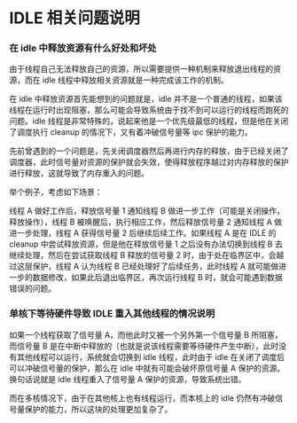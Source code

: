 # IDLE 相关问题说明

### 在 idle 中释放资源有什么好处和坏处

由于线程自己无法释放自己的资源，所以需要提供一种机制来释放退出线程的资源，而在 idle 线程中释放相关资源就是一种完成该工作的机制。

在 idle 中释放资源首先能想到的问题就是，idle 并不是一个普通的线程，如果该线程在运行时出现阻塞，那么可能会导致系统由于找不到可以运行的线程而跑死的问题。idle 线程是非常特殊的，说起来他是一个优先级最低的线程，但是他在关闭了调度执行 cleanup 的情况下，又有着冲破信号量等 ipc 保护的能力。

先前曾遇到的一个问题是，先关闭调度器然后再进行内存的释放，由于已经关闭了调度器，此时信号量对资源的保护就会失效，使得释放程序越过对内存释放的保护进行释放，这就导致了内存重入的问题。 

举个例子，考虑如下场景：

线程 A 做好工作后，释放信号量 1 通知线程 B 做进一步工作（可能是关闭操作，释放操作），线程 B 被唤醒后，执行相应工作，然后释放信号量 2 通知线程 A 做进一步处理，线程 A 获得信号量 2 后继续后续工作。如果线程 A 是在 IDLE 的 cleanup 中尝试释放资源，但是他在释放信号量 1 之后没有办法切换到线程 B 去继续处理，然后在尝试获取线程 B 释放的信号量 2 时，由于处在临界区中，会越过这层保护，线程 A 认为线程 B 已经处理好了后续任务，此时线程 A 就可能做进一步的数据修改，如果此后退出临界区，再次运行线程 B 时，就会可能遇到数据错误的问题。

### 单核下等待硬件导致 IDLE 重入其他线程的情况说明

如果一个线程获取了信号量 A，而他此时又被一个另外第一个信号量 B 所阻塞，而信号量 B 是在中断中释放的（也就是说该线程需要等待硬件产生中断），此时没有其他线程可以运行，系统就会切换到 idle 线程，此时由于 idle 在关闭了调度后可以冲破信号量的保护，那么在 idle 中就有可能会破坏原信号量 A 保护的资源。换句话说就是 idle 线程重入了信号量 A 保护的资源，导致系统出错。

而在多核情况下，由于在其他核上也有线程运行，而本核上的 idle 仍然有冲破信号量保护的能力，所以这块的处理更加复杂了。